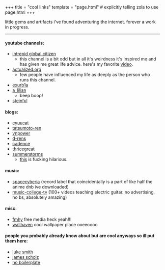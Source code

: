 +++
title = "cool links"
template = "page.html" # explicitly telling zola to use page.html
+++

little gems and artifacts i've found adventuring the internet. forever a work in progress.

---


#### youtube channels: 

- [intrepid global citizen](https://www.youtube.com/@IntrepidGlobalCitizen/videos)
    - this channel is a bit odd but in all it's weirdness it's inspired me and has given me great life advice. here's my favorite [video](https://www.youtube.com/watch?v=C9QlpTrBD3w). 
- [actualized.org](https://www.youtube.com/channel/UCgeicB5AuF3MyyUto0-M5Lw) 
    - few people have influenced my life as deeply as the person who runs this channel. 
- [exurb1a](https://www.youtube.com/exurb1a)
- [a_lilian](https://www.youtube.com/@a_lilian)
    - beep boop!
- [steinful](https://www.youtube.com/@steinful)


#### blogs:

- [cyuucat](https://cyuucat.moe/index.html)
- [tatsumoto-ren](https://tatsumoto-ren.github.io/blog/table-of-contents.html)
- [vnpower](https://loang.net/~vnpower/)
- [d-rens](https://d-rens.xyz/)
- [cadence](https://cadence.moe/)
- [thricegreat](https://thricegreat.neocities.org)
- [summerstorms](https://summerstorms.me/)
    - [this](https://summerstorms.me/Scraps/Pompeii) is fucking hilarious. 

#### music:
- [spacecyberia](https://svpacyberia.com/) (record label that coincidentally is a part of like half the anime dnb ive downloaded)
- [music-college-tv](https://www.youtube.com/watch?v=GzQtr5-ckvo&list=PLImrzCNnL5PmV3z0u0Xlh3h5-infDQsmr) (100+ videos teaching electric guitar. no advertising, no bs, absolutely amazing)

#### misc:
- [fmhy](https://fmhy.net/) free media heck yeah!!!
- [wallhaven](https://wallhaven.cc) cool wallpaper place ooeeoooo

#### people you probably already know about but are cool anyways so ill put them here:
- [luke smith](https://lukesmith.xyz)
- [james scholz](https://www.youtube.com/@jvscholz)
- [no boilerplate](https://www.youtube.com/@NoBoilerplate)




